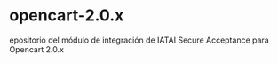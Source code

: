 # opencart-2.0.x
epositorio del módulo de integración de IATAI Secure Acceptance para Opencart 2.0.x

